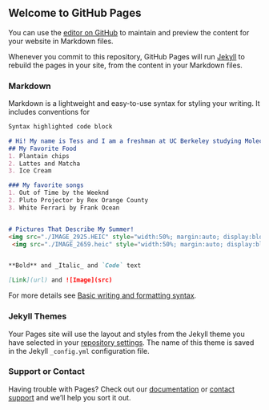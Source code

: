 ## Welcome to GitHub Pages

You can use the [editor on GitHub](https://github.com/tessanya/data-6-website/edit/main/README.md) to maintain and preview the content for your website in Markdown files.

Whenever you commit to this repository, GitHub Pages will run [Jekyll](https://jekyllrb.com/) to rebuild the pages in your site, from the content in your Markdown files.

### Markdown

Markdown is a lightweight and easy-to-use syntax for styling your writing. It includes conventions for

```markdown
Syntax highlighted code block

# Hi! My name is Tess and I am a freshman at UC Berkeley studying Molecular and Cell Biology
## My Favorite Food
1. Plantain chips
2. Lattes and Matcha
3. Ice Cream

### My favorite songs
1. Out of Time by the Weeknd
2. Pluto Projector by Rex Orange County
3. White Ferrari by Frank Ocean


# Pictures That Describe My Summer!
<img src="./IMAGE_2925.HEIC" style="width:50%; margin:auto; display:block">
 <img src="./IMAGE_2659.heic" style="width:50%; margin:auto; display:block">


**Bold** and _Italic_ and `Code` text

[Link](url) and ![Image](src)
```

For more details see [Basic writing and formatting syntax](https://docs.github.com/en/github/writing-on-github/getting-started-with-writing-and-formatting-on-github/basic-writing-and-formatting-syntax).

### Jekyll Themes

Your Pages site will use the layout and styles from the Jekyll theme you have selected in your [repository settings](https://github.com/tessanya/data-6-website/settings/pages). The name of this theme is saved in the Jekyll `_config.yml` configuration file.

### Support or Contact

Having trouble with Pages? Check out our [documentation](https://docs.github.com/categories/github-pages-basics/) or [contact support](https://support.github.com/contact) and we’ll help you sort it out.
